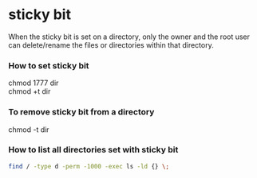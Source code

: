 # sticky bit

When the sticky bit is set on a directory, only the owner and the root user can delete/rename the files or directories within that directory.

### How to set sticky bit 

chmod 1777 dir  
chmod +t dir  

### To remove sticky bit from a directory

chmod -t dir

### How to list all directories set with sticky bit

```sh
find / -type d -perm -1000 -exec ls -ld {} \;
```
